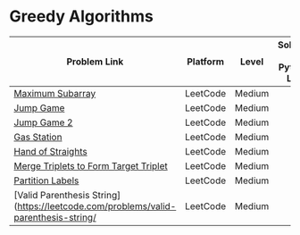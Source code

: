 # Greedy Algorithms

| Problem Link | Platform | Level | Solution (in Python) Link |
| --- | --- | --- | --- |
| [Maximum Subarray](https://leetcode.com/problems/maximum-subarray/) | LeetCode | Medium
| [Jump Game](https://leetcode.com/problems/jump-game/) | LeetCode | Medium
| [Jump Game 2](https://leetcode.com/problems/jump-game-ii/) | LeetCode | Medium
| [Gas Station](https://leetcode.com/problems/gas-station/) | LeetCode | Medium
| [Hand of Straights](https://leetcode.com/problems/hand-of-straights/) | LeetCode | Medium
| [Merge Triplets to Form Target Triplet](https://leetcode.com/problems/merge-triplets-to-form-target-triplet/) | LeetCode | Medium
| [Partition Labels](https://leetcode.com/problems/partition-labels/) | LeetCode | Medium
| [Valid Parenthesis String](https://leetcode.com/problems/valid-parenthesis-string/ | LeetCode | Medium



